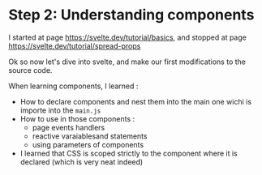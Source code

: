 # Step 2: Understanding components

I started at page https://svelte.dev/tutorial/basics, and stopped at page https://svelte.dev/tutorial/spread-props

Ok so now let's dive into svelte, and make our first modifications to the source code.

When learning components, I learned :

* How to declare components and nest them into the main one wichi is importe into the `main.js`
* How to use in those components :
  * page events handlers
  * reactive varaiablesand statements
  * using parameters of components
* I learned that CSS is scoped strictly to the component where it is declared (which is very neat indeed)
